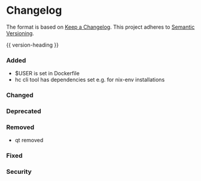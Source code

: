 # Changelog
The format is based on [Keep a Changelog](https://keepachangelog.com/en/1.0.0/).
This project adheres to [Semantic Versioning](https://semver.org/spec/v2.0.0.html).

{{ version-heading }}

### Added

- $USER is set in Dockerfile
- hc cli tool has dependencies set e.g. for nix-env installations

### Changed

### Deprecated

### Removed

- qt removed

### Fixed

### Security
